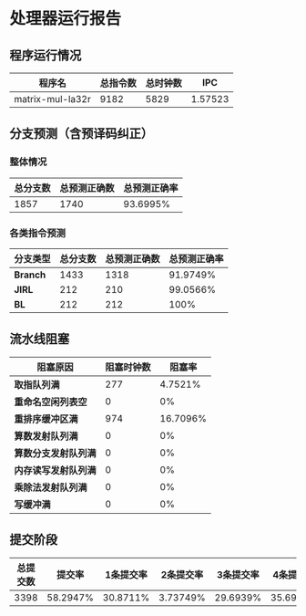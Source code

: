 # 处理器运行报告
## 程序运行情况
|程序名|总指令数|总时钟数|IPC|
|---|---|---|---|
|matrix-mul-la32r|9182|5829|1.57523|

## 分支预测（含预译码纠正）
### 整体情况
|总分支数|总预测正确数|总预测正确率|
|---|---|---|
|1857|1740|93.6995%|

### 各类指令预测
|分支类型|总分支数|总预测正确数|总预测正确率|
|---|---|---|---|
|**Branch**| 1433 | 1318 | 91.9749%|
|**JIRL**| 212 | 210 | 99.0566%|
|**BL**| 212 | 212 | 100%|

## 流水线阻塞
|阻塞原因|阻塞时钟数|阻塞率|
|---|---|---|
|**取指队列满**| 277 | 4.7521%|
|**重命名空闲列表空**|0 | 0%|
|**重排序缓冲区满**|974 | 16.7096%|
|**算数发射队列满**|0 | 0%|
|**算数分支发射队列满**|0 | 0%|
|**内存读写发射队列满**|0 | 0%|
|**乘除法发射队列满**|0 | 0%|
|**写缓冲满**|0 | 0%|
## 提交阶段
|总提交数|提交率|1条提交率|2条提交率|3条提交率|4条提交率|
|---|---|---|---|---|---|
|3398|58.2947%|30.8711%|3.73749%|29.6939%|35.6975%|
